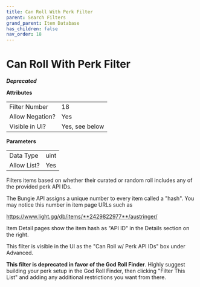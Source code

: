```yaml
---
title: Can Roll With Perk Filter
parent: Search Filters
grand_parent: Item Database
has_children: false
nav_order: 18
---
```


# Can Roll With Perk Filter

***Deprecated***

**Attributes**

<table>
<tr><td>Filter Number</td><td>18</td></tr>
<tr><td>Allow Negation?</td><td>Yes</td></tr>
<tr><td>Visible in UI?</td><td>Yes, see below</td></tr>
</table>

**Parameters**

<table>
<tr><td>Data Type</td><td>uint</td></tr>
<tr><td>Allow List?</td><td>Yes</td></tr>
</table>

Filters items based on whether their curated or random roll includes any of the provided perk API IDs.

The Bungie API assigns a unique number to every item called a "hash". You may notice this number in item page URLs such as 

https://www.light.gg/db/items/**2429822977**/austringer/

Item Detail pages show the item hash as "API ID" in the Details section on the right.

This filter is visible in the UI as the "Can Roll w/ Perk API IDs" box under Advanced.

**This filter is deprecated in favor of the God Roll Finder**. Highly suggest building your perk setup in the God Roll Finder, then clicking "Filter This List" and adding any additional restrictions you want from there.

